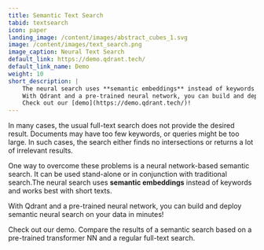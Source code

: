 ```yaml
---
title: Semantic Text Search
tabid: textsearch
icon: paper
landing_image: /content/images/abstract_cubes_1.svg
image: /content/images/text_search.png
image_caption: Neural Text Search
default_link: https://demo.qdrant.tech/
default_link_name: Demo
weight: 10
short_description: |
    The neural search uses **semantic embeddings** instead of keywords and works best with short texts.
    With Qdrant and a pre-trained neural network, you can build and deploy semantic neural search on your data in minutes.
    Check out our [demo](https://demo.qdrant.tech/)!
---
```


In many cases, the usual full-text search does not provide the desired result.
Documents may have too few keywords, or queries might be too large.
In such cases, the search either finds no intersections or returns a lot of irrelevant results.

One way to overcome these problems is a neural network-based semantic search.
It can be used stand-alone or in conjunction with traditional search.The neural search uses **semantic embeddings** instead of keywords and works best with short texts.

With Qdrant and a pre-trained neural network, you can build and deploy semantic neural search on your data in minutes!

Check out our demo.
Compare the results of a semantic search based on a pre-trained transformer NN and a regular full-text search.
